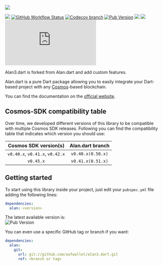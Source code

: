 ![](.img/cover.png)

[![](https://img.shields.io/badge/docs-online-brightgreen)](https://alan-sdk.github.io/alan.dart/)
[![GitHub Workflow Status](https://img.shields.io/github/workflow/status/aufwallet/alan3.dart/Test)](https://github.com/aufwallet/alan3.dart/actions)
[![Codecov branch](https://img.shields.io/codecov/c/github/aufwallet/alan3.dart/main)](https://codecov.io/gh/aufwallet/alan3.dart/branch/main)
[![Pub Version](https://img.shields.io/pub/v/alan)](https://pub.dev/packages/alan)
[![](https://img.shields.io/badge/cosmos-stargate-blueviolet)](https://github.com/cosmos/cosmos-sdk/releases)
[![](https://img.shields.io/badge/compatible-flutter-blue)](https://flutter.dev)
[![GitHub](https://img.shields.io/github/license/aufwallet/alan3.dart)](https://github.com/aufwallet/alan3.dart/blob/main/LICENSE)

Alan3.dart is forked from Alan.dart and add custom features.

Alan.dart is a pure Dart package allowing you to easily integrate your Dart-based project with any [Cosmos](https://cosmos.network)-based blockchain.  

You can find the documentation on the [official website](https://alan-sdk.github.io/alan.dart/). 

## Cosmos-SDK compatibility table
Over time, we developed different versions of this library to be compatible with multiple Cosmos SDK releases. Following you can find the compatibility table that indicates which version you should use: 

|      Cosmos SDK version(s)      | Alan.dart branch | 
|:-------------------------------:|:----------------:|
| `v0.40.x`, `v0.41.x`, `v0.42.x` |    `v0.40.x(0.50.x)`     |
|            `v0.45.x`            |    `v0.41.x(0.51.x)`     |

## Getting started
To start using this library inside your project, just edit your `pubspec.yml` file adding the following lines: 

```yaml
dependencies:
  alan: <version>
```

The latest available version is:  
![Pub Version](https://img.shields.io/pub/v/alan)

You can even use a specific GitHub tag or branch if you want: 

```yaml
dependencies:
  alan:
    git:
      url: git://github.com/aufwallet/alan3.dart.git
      ref: <branch or tag>
```
